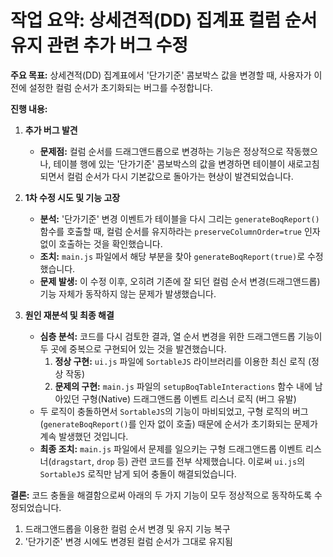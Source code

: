 # 작업 요약: 상세견적(DD) 집계표 컬럼 순서 유지 관련 추가 버그 수정

**주요 목표:** 상세견적(DD) 집계표에서 '단가기준' 콤보박스 값을 변경할 때, 사용자가 이전에 설정한 컬럼 순서가 초기화되는 버그를 수정합니다.

**진행 내용:**

1.  **추가 버그 발견**
    *   **문제점:** 컬럼 순서를 드래그앤드롭으로 변경하는 기능은 정상적으로 작동했으나, 테이블 행에 있는 '단가기준' 콤보박스의 값을 변경하면 테이블이 새로고침되면서 컬럼 순서가 다시 기본값으로 돌아가는 현상이 발견되었습니다.

2.  **1차 수정 시도 및 기능 고장**
    *   **분석:** '단가기준' 변경 이벤트가 테이블을 다시 그리는 `generateBoqReport()` 함수를 호출할 때, 컬럼 순서를 유지하라는 `preserveColumnOrder=true` 인자 없이 호출하는 것을 확인했습니다.
    *   **조치:** `main.js` 파일에서 해당 부분을 찾아 `generateBoqReport(true)`로 수정했습니다.
    *   **문제 발생:** 이 수정 이후, 오히려 기존에 잘 되던 컬럼 순서 변경(드래그앤드롭) 기능 자체가 동작하지 않는 문제가 발생했습니다.

3.  **원인 재분석 및 최종 해결**
    *   **심층 분석:** 코드를 다시 검토한 결과, 열 순서 변경을 위한 드래그앤드롭 기능이 두 곳에 중복으로 구현되어 있는 것을 발견했습니다.
        1.  **정상 구현:** `ui.js` 파일에 `SortableJS` 라이브러리를 이용한 최신 로직 (정상 작동)
        2.  **문제의 구현:** `main.js` 파일의 `setupBoqTableInteractions` 함수 내에 남아있던 구형(Native) 드래그앤드롭 이벤트 리스너 로직 (버그 유발)
    *   두 로직이 충돌하면서 `SortableJS`의 기능이 마비되었고, 구형 로직의 버그(`generateBoqReport()`를 인자 없이 호출) 때문에 순서가 초기화되는 문제가 계속 발생했던 것입니다.
    *   **최종 조치:** `main.js` 파일에서 문제를 일으키는 구형 드래그앤드롭 이벤트 리스너(`dragstart`, `drop` 등) 관련 코드를 전부 삭제했습니다. 이로써 `ui.js`의 `SortableJS` 로직만 남게 되어 충돌이 해결되었습니다.

**결론:**
코드 충돌을 해결함으로써 아래의 두 가지 기능이 모두 정상적으로 동작하도록 수정되었습니다.
1.  드래그앤드롭을 이용한 컬럼 순서 변경 및 유지 기능 복구
2.  '단가기준' 변경 시에도 변경된 컬럼 순서가 그대로 유지됨
